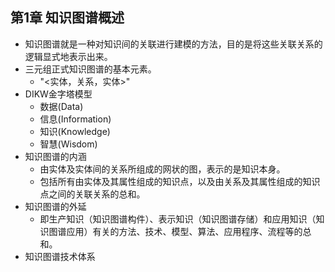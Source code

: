 ## 第1章 知识图谱概述
- 知识图谱就是一种对知识间的关联进行建模的方法，目的是将这些关联关系的逻辑显式地表示出来。
- 三元组正式知识图谱的基本元素。
	- "<实体，关系，实体>"
- DIKW金字塔模型
	- 数据(Data)
	- 信息(Information)
	- 知识(Knowledge)
	- 智慧(Wisdom)
- 知识图谱的内涵
	- 由实体及实体间的关系所组成的网状的图，表示的是知识本身。
	- 包括所有由实体及其属性组成的知识点，以及由关系及其属性组成的知识点之间的关联关系的总和。
- 知识图谱的外延
	- 即生产知识（知识图谱构件）、表示知识（知识图谱存储）和应用知识（知识图谱应用）有关的方法、技术、模型、算法、应用程序、流程等的总和。
- 知识图谱技术体系
